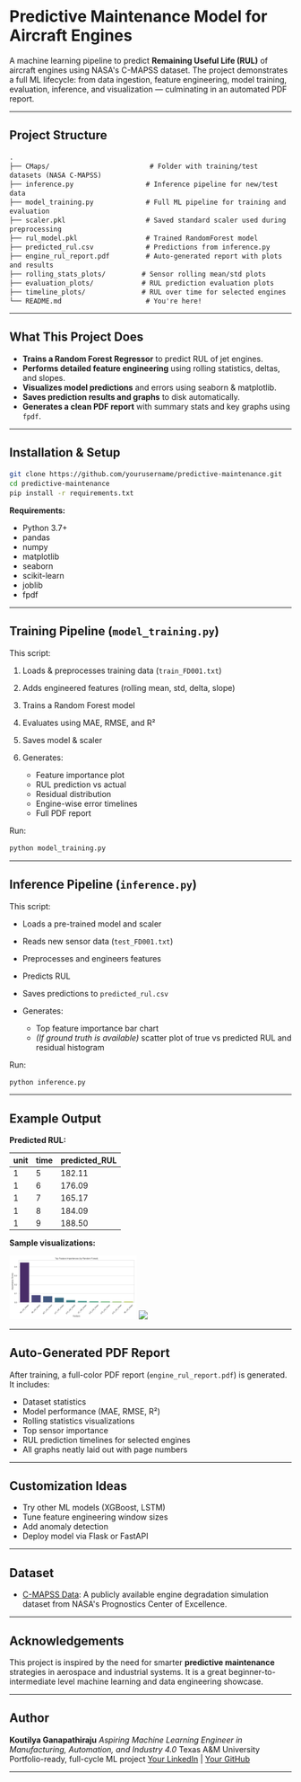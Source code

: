 # Predictive Maintenance Model for Aircraft Engines

A machine learning pipeline to predict **Remaining Useful Life (RUL)** of aircraft engines using NASA's C-MAPSS dataset. The project demonstrates a full ML lifecycle: from data ingestion, feature engineering, model training, evaluation, inference, and visualization — culminating in an automated PDF report.

---

## Project Structure

```
.
├── CMaps/                         # Folder with training/test datasets (NASA C-MAPSS)
├── inference.py                  # Inference pipeline for new/test data
├── model_training.py             # Full ML pipeline for training and evaluation
├── scaler.pkl                    # Saved standard scaler used during preprocessing
├── rul_model.pkl                 # Trained RandomForest model
├── predicted_rul.csv             # Predictions from inference.py
├── engine_rul_report.pdf         # Auto-generated report with plots and results
├── rolling_stats_plots/         # Sensor rolling mean/std plots
├── evaluation_plots/            # RUL prediction evaluation plots
├── timeline_plots/              # RUL over time for selected engines
└── README.md                     # You're here!
```

---

## What This Project Does

* **Trains a Random Forest Regressor** to predict RUL of jet engines.
* **Performs detailed feature engineering** using rolling statistics, deltas, and slopes.
* **Visualizes model predictions** and errors using seaborn & matplotlib.
* **Saves prediction results and graphs** to disk automatically.
* **Generates a clean PDF report** with summary stats and key graphs using `fpdf`.

---

## Installation & Setup

```bash
git clone https://github.com/yourusername/predictive-maintenance.git
cd predictive-maintenance
pip install -r requirements.txt
```

**Requirements:**

* Python 3.7+
* pandas
* numpy
* matplotlib
* seaborn
* scikit-learn
* joblib
* fpdf

---

## Training Pipeline (`model_training.py`)

This script:

1. Loads & preprocesses training data (`train_FD001.txt`)
2. Adds engineered features (rolling mean, std, delta, slope)
3. Trains a Random Forest model
4. Evaluates using MAE, RMSE, and R²
5. Saves model & scaler
6. Generates:

   * Feature importance plot
   * RUL prediction vs actual
   * Residual distribution
   * Engine-wise error timelines
   * Full PDF report

Run:

```bash
python model_training.py
```

---

## Inference Pipeline (`inference.py`)

This script:

* Loads a pre-trained model and scaler
* Reads new sensor data (`test_FD001.txt`)
* Preprocesses and engineers features
* Predicts RUL
* Saves predictions to `predicted_rul.csv`
* Generates:

  * Top feature importance bar chart
  * *(If ground truth is available)* scatter plot of true vs predicted RUL and residual histogram

Run:

```bash
python inference.py
```

---

## Example Output

**Predicted RUL:**

| unit | time | predicted\_RUL |
| ---- | ---- | -------------- |
| 1    | 5    | 182.11         |
| 1    | 6    | 176.09         |
| 1    | 7    | 165.17         |
| 1    | 8    | 184.09         |
| 1    | 9    | 188.50         |

**Sample visualizations:**

<p float="left">
  <img src="evaluation_plots/feature_importances.png" width="45%" />
  <img src="timeline_plots/engine_1_timeline.png" width="45%" />
</p>

---

## Auto-Generated PDF Report

After training, a full-color PDF report (`engine_rul_report.pdf`) is generated. It includes:

* Dataset statistics
* Model performance (MAE, RMSE, R²)
* Rolling statistics visualizations
* Top sensor importance
* RUL prediction timelines for selected engines
* All graphs neatly laid out with page numbers

---

## Customization Ideas

* Try other ML models (XGBoost, LSTM)
* Tune feature engineering window sizes
* Add anomaly detection
* Deploy model via Flask or FastAPI

---

## Dataset

* [C-MAPSS Data](https://data.nasa.gov/dataset/C-MAPSS-Data/s6jf-bcmw): A publicly available engine degradation simulation dataset from NASA's Prognostics Center of Excellence.

---

## Acknowledgements

This project is inspired by the need for smarter **predictive maintenance** strategies in aerospace and industrial systems. It is a great beginner-to-intermediate level machine learning and data engineering showcase.

---

## Author

**Koutilya Ganapathiraju**
*Aspiring Machine Learning Engineer in Manufacturing, Automation, and Industry 4.0*
Texas A\&M University
Portfolio-ready, full-cycle ML project
[Your LinkedIn](www.linkedin.com/in/koutilya-ganapathiraju-0a3350182) | [Your GitHub](https://github.com/GKoutilya)

---